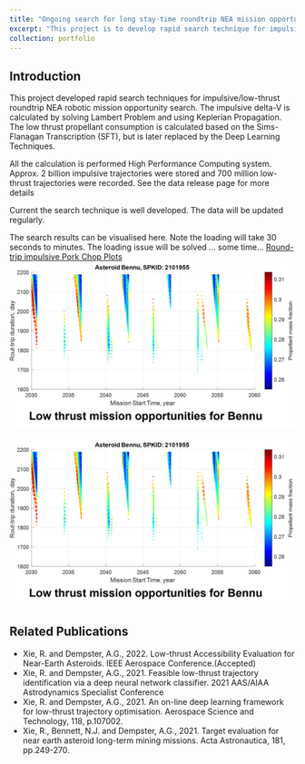 ```yaml
---
title: "Ongoing search for long stay-time roundtrip NEA mission opportunities"
excerpt: "This project is to develop rapid search technique for impulsive/low-thrust roundtrip NEA robotic missions"
collection: portfolio
---
```


## Introduction 
This project developed rapid search techniques for impulsive/low-thrust roundtrip NEA robotic mission opportunity search. The impulsive delta-V is calculated by solving Lambert Problem and using Keplerian Propagation. The low thrust propellant consumption is calculated based on the Sims-Flanagan Transcription (SFT), but is later replaced by the Deep Learning Techniques. 

All the calculation is performed High Performance Computing system. Approx. 2 billion impulsive trajectories were stored and 700 million low-thrust trajectories were recorded. See the data release page for more details

Current the search technique is well developed. The data will be updated regularly. 

The search results can be visualised here. Note the loading will take 30 seconds to minutes. The loading issue will be solved ... some time... [Round-trip impulsive Pork Chop Plots](http://www.traplan.xyz/data.html)
![](/images/project2-2.PNG "Impulsive")

![](/images/project2-2.PNG "Low-thrust")

## Related Publications
* Xie, R. and Dempster, A.G., 2022. Low-thrust Accessibility Evaluation for Near-Earth Asteroids. IEEE Aerospace Conference.(Accepted)
* Xie, R. and Dempster, A.G., 2021. Feasible low-thrust trajectory identification via a deep neural network classifier. 2021 AAS/AIAA Astrodynamics Specialist Conference
* Xie, R. and Dempster, A.G., 2021. An on-line deep learning framework for low-thrust trajectory optimisation. Aerospace Science and Technology, 118, p.107002.
* Xie, R., Bennett, N.J. and Dempster, A.G., 2021. Target evaluation for near earth asteroid long-term mining missions. Acta Astronautica, 181, pp.249-270.
